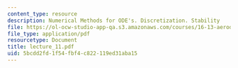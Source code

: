 ```yaml
---
content_type: resource
description: Numerical Methods for ODE's. Discretization. Stability
file: https://ol-ocw-studio-app-qa.s3.amazonaws.com/courses/16-13-aerodynamics-of-viscous-fluids-fall-2003/5bcdd2fd1f54fbf4c822119ed31aba15_lecture_11.pdf
file_type: application/pdf
resourcetype: Document
title: lecture_11.pdf
uid: 5bcdd2fd-1f54-fbf4-c822-119ed31aba15
---
```


